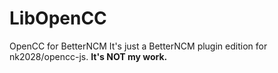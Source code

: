 # LibOpenCC
OpenCC for BetterNCM
It's just a BetterNCM plugin edition for nk2028/opencc-js. **It's NOT my work.**
